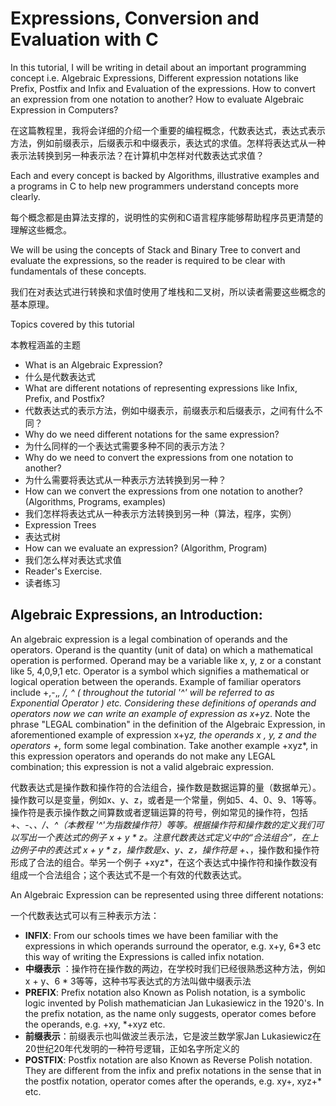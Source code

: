 # Expressions, Conversion and Evaluation with C

In this tutorial, I will be writing in detail about an important programming concept i.e. Algebraic Expressions, Different expression notations like Prefix, Postfix and Infix and Evaluation of the expressions. How to convert an expression from one notation to another? How to evaluate Algebraic Expression in Computers?

在这篇教程里，我将会详细的介绍一个重要的编程概念，代数表达式，表达式表示方法，例如前缀表示，后缀表示和中缀表示，表达式的求值。怎样将表达式从一种表示法转换到另一种表示法？在计算机中怎样对代数表达式求值？

Each and every concept is backed by Algorithms, illustrative examples and a programs in C to help new programmers understand concepts more clearly.

每个概念都是由算法支撑的，说明性的实例和C语言程序能够帮助程序员更清楚的理解这些概念。

We will be using the concepts of Stack and Binary Tree to convert and evaluate the expressions, so the reader is required to be clear with fundamentals of these concepts.

我们在对表达式进行转换和求值时使用了堆栈和二叉树，所以读者需要这些概念的基本原理。

Topics covered by this tutorial

本教程涵盖的主题

  * What is an Algebraic Expression?
  * 什么是代数表达式
  * What are different notations of representing expressions like Infix, Prefix, and Postfix?
  * 代数表达式的表示方法，例如中缀表示，前缀表示和后缀表示，之间有什么不同？
  * Why do we need different notations for the same expression?
  * 为什么同样的一个表达式需要多种不同的表示方法？
  * Why do we need to convert the expressions from one notation to another?
  * 为什么需要将表达式从一种表示方法转换到另一种？
  * How can we convert the expressions from one notation to another? (Algorithms, Programs, examples)
  * 我们怎样将表达式从一种表示方法转换到另一种（算法，程序，实例）
  * Expression Trees
  * 表达式树
  * How can we evaluate an expression? (Algorithm, Program)
  * 我们怎么样对表达式求值
  * Reader's Exercise.
  * 读者练习

## Algebraic Expressions, an Introduction:

An algebraic expression is a legal combination of operands and the operators. Operand is the quantity (unit of data) on which a mathematical operation is performed. Operand may be a variable like x, y, z or a constant like 5, 4,0,9,1 etc. Operator is a symbol which signifies a mathematical or logical operation between the operands. Example of familiar operators include +,-,*, /, ^ ( throughout the tutorial '^' will be referred to as Exponential Operator ) etc. Considering these definitions of operands and operators now we can write an example of expression as x+y*z. Note the phrase "LEGAL combination" in the definition of the Algebraic Expression, in aforementioned example of expression x+y*z, the operands x , y, z and the operators +,* form some legal combination. Take another example +xyz*, in this expression operators and operands do not make any LEGAL combination; this expression is not a valid algebraic expression.

代数表达式是操作数和操作符的合法组合，操作数是数据运算的量（数据单元）。操作数可以是变量，例如x、y、z，或者是一个常量，例如5、4、0、9、1等等。操作符是表示操作数之间算数或者逻辑运算的符号，例如常见的操作符，包括+、-、*、/、^（本教程 '^'为指数操作符）等等。根据操作符和操作数的定义我们可以写出一个表达式的例子 x + y * z。注意代数表达式定义中的“合法组合”，在上边例子中的表达式 x + y * z，操作数是x、y、z，操作符是 +、*，操作数和操作符形成了合法的组合。举另一个例子 +xyz*，在这个表达式中操作符和操作数没有组成一个合法组合；这个表达式不是一个有效的代数表达式。

An Algebraic Expression can be represented using three different notations:

一个代数表达式可以有三种表示方法：

 * **INFIX**: From our schools times we have been familiar with the expressions in which operands surround the operator, e.g. x+y, 6*3 etc this way of writing the Expressions is called infix notation.
 * **中缀表示** ：操作符在操作数的两边，在学校时我们已经很熟悉这种方法，例如 x + y、6 * 3等等，这种书写表达式的方法叫做中缀表示法
 * **PREFIX**: Prefix notation also Known as Polish notation, is a symbolic logic invented by Polish mathematician Jan Lukasiewicz in the 1920's. In the prefix notation, as the name only suggests, operator comes before the operands, e.g. +xy, *+xyz etc.
 * **前缀表示**：前缀表示也叫做波兰表示法，它是波兰数学家Jan Lukasiewicz在20世纪20年代发明的一种符号逻辑，正如名字所定义的
 * **POSTFIX**: Postfix notation are also Known as Reverse Polish notation. They are different from the infix and prefix notations in the sense that in the postfix notation, operator comes after the operands, e.g. xy+, xyz+* etc.
